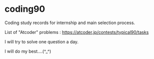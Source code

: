 # coding90

Coding study records for internship and main selection process.

List of "Atcoder" problems : https://atcoder.jp/contests/typical90/tasks

I will try to solve one question a day.

I will do my best....(^_^)



